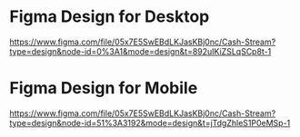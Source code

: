# Figma Design for Desktop
https://www.figma.com/file/05x7E5SwEBdLKJasKBj0nc/Cash-Stream?type=design&node-id=0%3A1&mode=design&t=892uIKiZSLqSCp8t-1

# Figma Design for Mobile

https://www.figma.com/file/05x7E5SwEBdLKJasKBj0nc/Cash-Stream?type=design&node-id=51%3A3192&mode=design&t=jTdgZhleS1P0eMSp-1